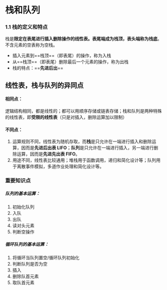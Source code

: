 # 栈和队列

### 1.1 栈的定义和特点

栈是**限定在表尾进行插入删除操作的线性表。表尾端成为栈顶，表头端称为栈底**。不含元素的空表称为空栈。



- 插入元素到==栈顶==（即表尾）的操作，称为入栈
- 从==栈顶==（即表尾）删除最后一个元素的操作，称为出栈
- 栈的特点：==**先进后出**==



## 线性表，栈与队列的异同点

#### 相同点：

逻辑结构相同，都是线性的；都可以用顺序存储或链表存储；栈和队列是两种特殊的线性表，即**受限的线性表**（只是对插入，删除运算加以限制）

#### 不同点：

1. 运算规则不同，线性表为随机存取，而**栈**是只允许在一端进行插入和删除运算，因而是**先进后出表 LIFO**；**队列**是只允许在一端进行插入，另一端进行删除运算，因而是**先进先出表 FIFO**。
2. 用途不同，线性表比较通用；堆栈用于函数调用，递归和简化设计等；队列用于离散事件模拟，多道作业处理和简化设计等。





### 重要知识点

##### 队列的基本运算：

1. 初始化队列
2. 入队
3. 出队
4. 读对头元素
5. 判断空操作

##### 循环队列的基本运算：

1. 将循环当队列置空/循环队列初始化
2. 判断队列是否为空
3. 插入
4. 删除队首元素
5. 取队首元素













































































